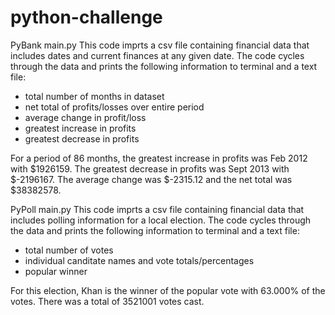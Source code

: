 # python-challenge

PyBank main.py
This code imprts a csv file containing financial data that includes dates and current finances at any given date. The code cycles through the data and prints the following information to terminal and a text file:

  - total number of months in dataset
  - net total of profits/losses over entire period
  - average change in profit/loss
  - greatest increase in profits
  - greatest decrease in profits

For a period of 86 months, the greatest increase in profits was Feb 2012 with $1926159. The greatest decrease in profits was Sept 2013 with $-2196167. The average change was $-2315.12 and the net total was $38382578.


PyPoll main.py
This code imprts a csv file containing financial data that includes polling information for a local election. The code cycles through the data and prints the following information to terminal and a text file:

  - total number of votes
  - individual canditate names and vote totals/percentages
  - popular winner

For this election, Khan is the winner of the popular vote with 63.000% of the votes. There was a total of 3521001 votes cast. 
